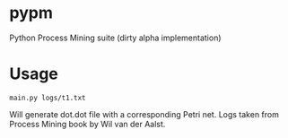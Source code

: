 pypm
====

Python Process Mining suite (dirty alpha implementation)


Usage
=====

    main.py logs/t1.txt

Will generate dot.dot file with a corresponding Petri net. Logs taken from Process Mining book by
Wil van der Aalst.

